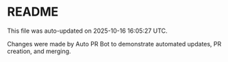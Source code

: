 # README

This file was auto-updated on 2025-10-16 16:05:27 UTC.

Changes were made by Auto PR Bot to demonstrate automated updates, PR creation, and merging.
